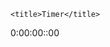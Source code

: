<script src="https://cdnjs.cloudflare.com/ajax/libs/jquery/3.3.1/jquery.min.js"></script>
<script src="https://cdn.jsdelivr.net/npm/easytimer@1.1.1/src/easytimer.min.js"></script>

<html>

<head>
   
    <title>Timer</title>
</head>

<body>   
   <div id="secondTenthsExample">
   <span class="hours">0</span><span>:</span><span class="values">00:00::00</span>

</div>
   <!-- You can change from what time it will start counting up, just put in specific time to replace 00. If you want to start from 5 mins up, just put 05 (ex) minutes: 05 -->
    <script src="easytimer.js"></script>
    <script>
        var timer = new Timer();
        timer.start({precision: 'secondTenths', startValues: {secondTenths: 00, seconds: 00, minutes: 00, hours: 00, days: 243 }}, );
        timer.addEventListener('secondTenthsUpdated', function (e) {
        $('#secondTenthsExample .hours').html(timer.getTotalTimeValues().hours);
        $('#secondTenthsExample .values').html(timer.getTimeValues().toString(['minutes', 'seconds', 'secondTenths']));
});            
    </script>
</body>
</html>
